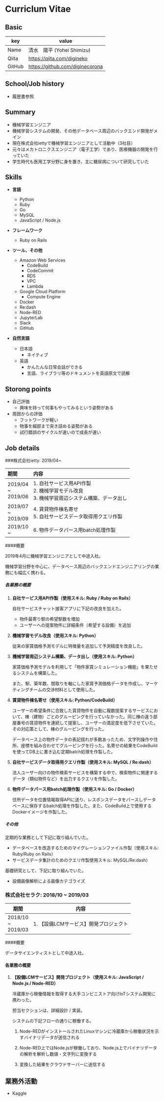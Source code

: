# Curriclum Vitae



## Basic

|key|value|
|---|-----|
|Name|清水　陽平 (Yohei Shimizu)|
|Qiita|https://qiita.com/digineko|
|GitHub|https://github.com/diginecorona|

## School/Job history

- 履歴書参照

## Summary

- 機械学習エンジニア
- 機械学習システムの開発、その他データベース周辺のバックエンド開発がメイン
- 現在株式会社iettyで機械学習エンジニアとして活動中（3社目）
- 元々はメカトロニクスエンジニア（電子工学）であり、医療機器の開発を行っていた
- 学生時代も医用工学分野に身を置き、主に糖尿病について研究していた

## Skills

- **言語**
  - Python
  - Ruby
  - Go
  - MySQL
  - JavaScript / Node.js
- **フレームワーク**
  - Ruby on Rails

- **ツール、その他**
  - Amazon Web Services
      - CodeBuild
      - CodeCommit
      - RDS
      - VPC
      - Lambda
  - Google Cloud Platform
    - Compute Engine
  - Docker
  - Re:dash
  - Node-RED
  - JupyterLab
  - Slack
  - GitHub
- **自然言語**

  - 日本語
    - ネイティブ
  - 英語
    - かんたんな日常会話ができる
    - 言語、ライブラリ等のドキュメントを英語原文で読解

## Storong points

- 自己評価
    - 興味を持って何事もやってみるという姿勢がある
- 周囲からの評価
    - フットワークが軽い
    - 物事を細部まで突き詰める姿勢がある
    - 試行錯誤のサイクルが速いので成長が速い

## Job details

###株式会社ietty: 2019/04~

| 期間                        | 内容                                                         |
| :-------------------------- | :----------------------------------------------------------- |
| 2019/04<br />~<br />2019/06 | 1. 自社サービス用API作製<br />2. 機械学習モデル改良<br />3. 機械学習周辺システム構築、データ出し<br /> |
| 2019/07<br />~<br />2019/09 | 4. 賃貸物件棟名寄せ<br />5. 自社サービスデータ取得用クエリ作製<br /> |
| 2019/10<br />~              | 6. 物件データパース用batch処理作製                           |

####概要

2019年4月に機械学習エンジニアとして中途入社。

機械学習分野を中心に、データベース周辺のバックエンドエンジニアリングの業務にも幅広く携わる。

##### 各業務の概要

1. **自社サービス用API作製（使用スキル: Ruby / Ruby on Rails）**

   自社サービスチャット接客アプリに下記の改良を加えた。

   - 物件最寄り駅の希望駅数を増加
   - ユーザーへの提案物件に詳細条件（希望する設備）を追加

2. **機械学習モデル改良（使用スキル: Python）**

   従来の家賃価格予測モデルに特徴量を追加して予測精度を改良した。

3. **機械学習周辺システム構築、データ出し（使用スキル: Python）**

   家賃価格予測モデルを利用して「物件家賃シミュレーション機能」を果たせるシステムを構築した。

   また、駅、築年数、間取りを軸にした家賃予測価格データを作成し、マーケティングチームの交渉材料として使用した。

4. **賃貸物件棟名寄せ（使用スキル: Python/CodeBuild）**

   ユーザーの希望条件に合致した賃貸物件を自動に複数提案するサービスにおいて、棟（建物）ごとのグルーピングを行っていなかった。同じ棟の違う部屋番号の賃貸物件を連続して提案し、ユーザーの満足度を低下させていた。その対応策として、棟のグルーピングを行った。

   データベース上の物件データの表記揺れが多数あったため、文字列操作や住所、座標を組み合わせてグルーピングを行った。名寄せの結果をCodeBuildを使ってDB上に書き込む定期batch処理を作製した。

5. **自社サービスデータ取得用クエリ作製（使用スキル: MySQL / Re:dash）**

   法人ユーザー向けの物件検索サービスを構築する中で、検索物件に関連するデータ（類似物件など）を出力するクエリを作製した。

6. **物件データパース用batch処理作製（使用スキル: Go / Docker）**

   住所データを位置情報取得APIに送り、レスポンスデータをパースしデータベースに保存するbatch処理を作製した。また、CodeBuild上で使用するDockerイメージを作製した。

##### その他

定期的な業務として下記に取り組んでいた。

- データベースを改造するためのマイグレーションファイル作製（使用スキル: Ruby/Ruby on Rails）
- サービスデータ集計のためのクエリ作製使用スキル: MySQL/Re:dash）

基礎研究として、下記に取り組んでいた。

- 設備画像解析による画像カテゴライズ

### 株式会社セラク: 2018/10 ~ 2019/03 

| 期間                        | 内容                                   |
| --------------------------- | -------------------------------------- |
| 2018/10<br />~<br />2019/03 | 1. 【設備LCMサービス】開発プロジェクト |

####概要

データサイエンティストとして中途入社。

#### 各業務の概要

1. **【設備LCMサービス】開発プロジェクト（使用スキル: JavaScript / Node.js / Node-RED）**

   冷蔵庫から稼働情報を取得する大手コンビニストア向けIoTシステム開発に携わった。

   担当セクションは、詳細設計 / 実装。

   システムの下記フローの通りに稼働する。

   1. Node-REDがインストールされたLinuxマシンに冷蔵庫から稼働状況を示すバイナリデータが送信される

   2. Node-RED上ではNode.jsが稼働しており、Node.js上でバイナリデータの解析を解析し数値・文字列に変換する
   3. 変換した結果をクラウドサーバーに送信する

## 業務外活動

- Kaggle
